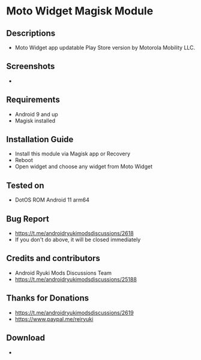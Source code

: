 # Moto Widget Magisk Module

## Descriptions
- Moto Widget app updatable Play Store version by Motorola Mobility LLC.

## Screenshots
-

## Requirements
- Android 9 and up
- Magisk installed

## Installation Guide
- Install this module via Magisk app or Recovery
- Reboot
- Open widget and choose any widget from Moto Widget

## Tested on
- DotOS ROM Android 11 arm64

## Bug Report
- https://t.me/androidryukimodsdiscussions/2618
- If you don't do above, it will be closed immediately

## Credits and contributors
- Android Ryuki Mods Discussions Team
- https://t.me/androidryukimodsdiscussions/25188

## Thanks for Donations
- https://t.me/androidryukimodsdiscussions/2619
- https://www.paypal.me/reiryuki

## Download
- 
